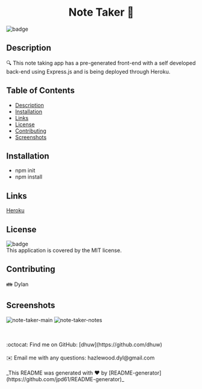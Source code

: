  <h1 align="center">Note Taker 👋</h1>
  
  ![badge](https://img.shields.io/badge/license-MIT-brightgreen)<br />
  ## Description
  🔍 This note taking app has a pre-generated front-end with a self developed back-end using Express.js and is being deployed through Heroku.
  ## Table of Contents
  - [Description](#description)
  - [Installation](#installation)
  - [Links](#links)
  - [License](#license)
  - [Contributing](#contributing)
  - [Screenshots](#screenshots)
  ## Installation
  - npm init
  - npm install
  
  ## Links
  [ Heroku](https://notetakerdhuw.herokuapp.com/)
  ## License
  ![badge](https://img.shields.io/badge/license-MIT-brightgreen)
  <br />
  This application is covered by the MIT license. 
  ## Contributing
  👪 Dylan
  ## Screenshots
  ![note-taker-main](https://user-images.githubusercontent.com/101857547/189779724-00238eee-cc42-4940-b1b0-6c9dd76a1a4a.png)
  ![note-taker-notes](https://user-images.githubusercontent.com/101857547/189779741-027eafc4-32dc-4eb8-a81a-cd9651f98fb5.png)


  <br />
  <br />
  :octocat: Find me on GitHub: [dhuw](https://github.com/dhuw)<br />
  <br />
  ✉️ Email me with any questions: hazlewood.dyl@gmail.com<br /><br />
  _This README was generated with ❤️ by [README-generator](https://github.com/jpd61/README-generator)_
